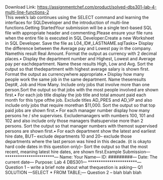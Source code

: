 Download Link: https://assignmentchef.com/product/solved-dbs301-lab-4-multi-line-functions-2
<br>
This week’s lab continues using the SELECT command and learning the interfaces for SQLDeveloper and the introduction of multi-line functions.Getting StartedYour submission will be a single text-based SQL file with appropriate header and commenting.Please ensure your file runs when the entire file is executed in SQL Developer.Create a new Worksheet in SQL Developer. Save the file as L04_ID#_LASTNAME.sqlTasks• Display the difference between the Average pay and Lowest pay in the company. Namethis result Real Amount. Format the output as currency with 2 decimal places.• Display the department number and Highest, Lowest and Average pay per eachdepartment. Name these results High, Low and Avg. Sort the output so that thedepartment with highest average salary is shown first. Format the output as currencywhere appropriate.• Display how many people work the same job in the same department. Name theseresults Dept#, Job and How Many. Include only jobs that involve more than one person.Sort the output so that jobs with the most people involved are shown first.• For each job title display the job title and total amount paid each month for this type ofthe job. Exclude titles AD_PRES and AD_VP and also include only jobs that require morethan $11,000. Sort the output so that top paid jobs are shown first.• For each manager number display how many persons he / she supervises. Excludemanagers with numbers 100, 101 and 102 and also include only those managers thatsupervise more than 2 persons. Sort the output so that manager numbers with themost supervised persons are shown first.• For each department show the latest and earliest hire date, BUT– exclude departments 10 and 20– exclude those departments where the last person was hired in this decade. (it is okayto hard code dates in this question only)– Sort the output so that the most recent, meaning latest hire dates, are shown first.Example Submission— ***********************— Name: Your Name— ID: #########— Date: The current date— Purpose: Lab 4 DBS301— ***********************— Question 1 – write a brief note about what thequestion is asking— Q1 SOLUTION —SELECT * FROM TABLE;— Question 2 – blah blah blah